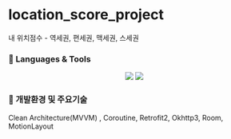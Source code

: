 # location_score_project
내 위치점수 - 역세권, 편세권, 맥세권, 스세권
<h3>🔧 Languages & Tools  </h3>
<div align="center">
  <img src="https://img.shields.io/badge/Kotlin-7F52FF?style=flat&logo=Kotlin&logoColor=white" />
  <img src="https://img.shields.io/badge/Android Studio-3DDC84?style=flat&logo=Android Studio&logoColor=white"/>
</div>
<h3>🚀 개발환경 및 주요기술 </h3>
<p> Clean Architecture(MVVM) , Coroutine, Retrofit2, Okhttp3, Room, MotionLayout <P>

